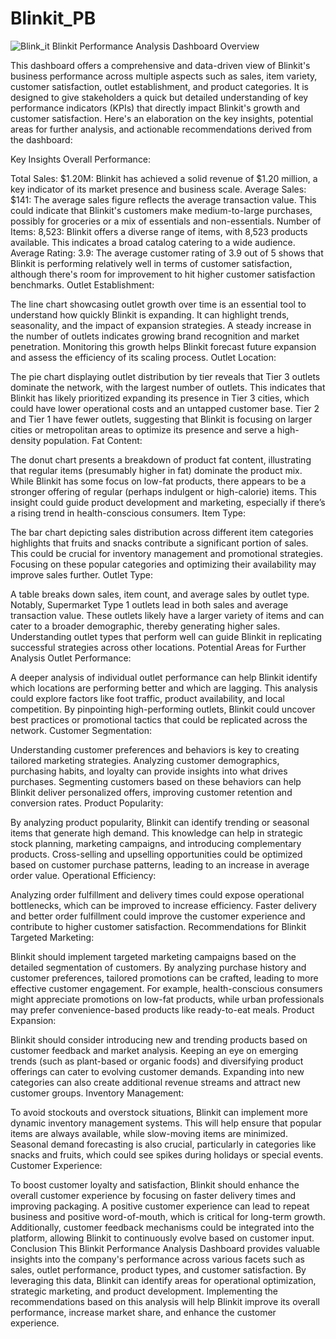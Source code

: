 # Blinkit_PB


![Blink_it](https://github.com/user-attachments/assets/c59beee4-117a-4a98-9425-0f1f569afabf)
Blinkit Performance Analysis Dashboard Overview

This dashboard offers a comprehensive and data-driven view of Blinkit's business performance across multiple aspects such as sales, item variety, customer satisfaction, outlet establishment, and product categories. It is designed to give stakeholders a quick but detailed understanding of key performance indicators (KPIs) that directly impact Blinkit's growth and customer satisfaction. Here's an elaboration on the key insights, potential areas for further analysis, and actionable recommendations derived from the dashboard:

Key Insights
Overall Performance:

Total Sales: $1.20M: Blinkit has achieved a solid revenue of $1.20 million, a key indicator of its market presence and business scale.
Average Sales: $141: The average sales figure reflects the average transaction value. This could indicate that Blinkit's customers make medium-to-large purchases, possibly for groceries or a mix of essentials and non-essentials.
Number of Items: 8,523: Blinkit offers a diverse range of items, with 8,523 products available. This indicates a broad catalog catering to a wide audience.
Average Rating: 3.9: The average customer rating of 3.9 out of 5 shows that Blinkit is performing relatively well in terms of customer satisfaction, although there's room for improvement to hit higher customer satisfaction benchmarks.
Outlet Establishment:

The line chart showcasing outlet growth over time is an essential tool to understand how quickly Blinkit is expanding. It can highlight trends, seasonality, and the impact of expansion strategies.
A steady increase in the number of outlets indicates growing brand recognition and market penetration. Monitoring this growth helps Blinkit forecast future expansion and assess the efficiency of its scaling process.
Outlet Location:

The pie chart displaying outlet distribution by tier reveals that Tier 3 outlets dominate the network, with the largest number of outlets. This indicates that Blinkit has likely prioritized expanding its presence in Tier 3 cities, which could have lower operational costs and an untapped customer base.
Tier 2 and Tier 1 have fewer outlets, suggesting that Blinkit is focusing on larger cities or metropolitan areas to optimize its presence and serve a high-density population.
Fat Content:

The donut chart presents a breakdown of product fat content, illustrating that regular items (presumably higher in fat) dominate the product mix. While Blinkit has some focus on low-fat products, there appears to be a stronger offering of regular (perhaps indulgent or high-calorie) items.
This insight could guide product development and marketing, especially if there’s a rising trend in health-conscious consumers.
Item Type:

The bar chart depicting sales distribution across different item categories highlights that fruits and snacks contribute a significant portion of sales. This could be crucial for inventory management and promotional strategies.
Focusing on these popular categories and optimizing their availability may improve sales further.
Outlet Type:

A table breaks down sales, item count, and average sales by outlet type. Notably, Supermarket Type 1 outlets lead in both sales and average transaction value. These outlets likely have a larger variety of items and can cater to a broader demographic, thereby generating higher sales.
Understanding outlet types that perform well can guide Blinkit in replicating successful strategies across other locations.
Potential Areas for Further Analysis
Outlet Performance:

A deeper analysis of individual outlet performance can help Blinkit identify which locations are performing better and which are lagging. This analysis could explore factors like foot traffic, product availability, and local competition.
By pinpointing high-performing outlets, Blinkit could uncover best practices or promotional tactics that could be replicated across the network.
Customer Segmentation:

Understanding customer preferences and behaviors is key to creating tailored marketing strategies. Analyzing customer demographics, purchasing habits, and loyalty can provide insights into what drives purchases.
Segmenting customers based on these behaviors can help Blinkit deliver personalized offers, improving customer retention and conversion rates.
Product Popularity:

By analyzing product popularity, Blinkit can identify trending or seasonal items that generate high demand. This knowledge can help in strategic stock planning, marketing campaigns, and introducing complementary products.
Cross-selling and upselling opportunities could be optimized based on customer purchase patterns, leading to an increase in average order value.
Operational Efficiency:

Analyzing order fulfillment and delivery times could expose operational bottlenecks, which can be improved to increase efficiency. Faster delivery and better order fulfillment could improve the customer experience and contribute to higher customer satisfaction.
Recommendations for Blinkit
Targeted Marketing:

Blinkit should implement targeted marketing campaigns based on the detailed segmentation of customers. By analyzing purchase history and customer preferences, tailored promotions can be crafted, leading to more effective customer engagement.
For example, health-conscious consumers might appreciate promotions on low-fat products, while urban professionals may prefer convenience-based products like ready-to-eat meals.
Product Expansion:

Blinkit should consider introducing new and trending products based on customer feedback and market analysis. Keeping an eye on emerging trends (such as plant-based or organic foods) and diversifying product offerings can cater to evolving customer demands.
Expanding into new categories can also create additional revenue streams and attract new customer groups.
Inventory Management:

To avoid stockouts and overstock situations, Blinkit can implement more dynamic inventory management systems. This will help ensure that popular items are always available, while slow-moving items are minimized.
Seasonal demand forecasting is also crucial, particularly in categories like snacks and fruits, which could see spikes during holidays or special events.
Customer Experience:

To boost customer loyalty and satisfaction, Blinkit should enhance the overall customer experience by focusing on faster delivery times and improving packaging. A positive customer experience can lead to repeat business and positive word-of-mouth, which is critical for long-term growth.
Additionally, customer feedback mechanisms could be integrated into the platform, allowing Blinkit to continuously evolve based on customer input.
Conclusion
This Blinkit Performance Analysis Dashboard provides valuable insights into the company's performance across various facets such as sales, outlet performance, product types, and customer satisfaction. By leveraging this data, Blinkit can identify areas for operational optimization, strategic marketing, and product development. Implementing the recommendations based on this analysis will help Blinkit improve its overall performance, increase market share, and enhance the customer experience.
